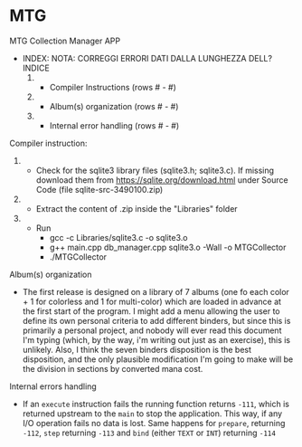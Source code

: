 # MTG
MTG Collection Manager APP

- INDEX:  NOTA: CORREGGI ERRORI DATI DALLA LUNGHEZZA DELL?INDICE
     1) - Compiler Instructions (rows # - #)
     2) - Album(s) organization (rows # - #)
     3) - Internal error handling (rows # - #)

Compiler instruction:
1) - Check for the sqlite3 library files (sqlite3.h; sqlite3.c). If missing download them from https://sqlite.org/download.html under Source Code (file sqlite-src-3490100.zip)
2) - Extract the content of .zip inside the "Libraries" folder
3) - Run
     - gcc -c Libraries/sqlite3.c -o sqlite3.o
     - g++ main.cpp db_manager.cpp sqlite3.o -Wall -o MTGCollector
     - ./MTGCollector

Album(s) organization
 - The first release is designed on a library of 7 albums (one fo each color + 1 for colorless and 1 for multi-color) which are loaded in advance at the first start of the program. I might add a menu allowing the user to define its own personal criteria to add different binders, but since this is primarily a personal project, and nobody will ever read this document I'm typing (which, by the way, i'm writing out just as an exercise), this is unlikely. Also, I think the seven binders disposition is the best disposition, and the only plausible modification I'm going to make will be the division in sections by converted mana cost.

 Internal errors handling
  - If an `execute` instruction fails the running function returns `-111`, which is returned upstream to the `main` to stop the application. This way, if any I/O operation fails no data is lost. Same happens for `prepare`, returning `-112`, `step` returning `-113` and `bind` (either `TEXT` or `INT`) returning `-114` 